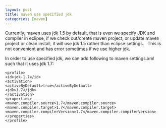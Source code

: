 ```yaml
---
layout: post
title: maven use specified jdk
categories: [maven]
---
```


Currently, maven uses jdk 1.5 by default, that is even we specify JDK and compiler in eclipse, if we check out/create maven project, or update maven project or clean install, it will use jdk 1.5 rather than eclipse settings.  
This is not convenient and has error sometimes if we use higher jdk.

In order to use specified jdk, we can add following to maven settings.xml such that it uses jdk 1.7:

```
<profile>
<id>jdk-1.7</id>
<activation>
<activeByDefault>true</activeByDefault>
<jdk>1.7</jdk>
</activation>
<properties>
<maven.compiler.source>1.7</maven.compiler.source>
<maven.compiler.target>1.7</maven.compiler.target>
<maven.compiler.compilerVersion>1.7</maven.compiler.compilerVersion>
</properties>
</profile>
```
